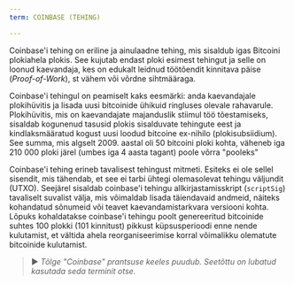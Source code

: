 ```yaml
---
term: COINBASE (TEHING)

---
```

Coinbase'i tehing on eriline ja ainulaadne tehing, mis sisaldub igas Bitcoini plokiahela plokis. See kujutab endast ploki esimest tehingut ja selle on loonud kaevandaja, kes on edukalt leidnud töötõendit kinnitava päise (*Proof-of-Work*), st vähem või võrdne sihtmääraga.

Coinbase'i tehingul on peamiselt kaks eesmärki: anda kaevandajale plokihüvitis ja lisada uusi bitcoinide ühikuid ringluses olevale rahavarule. Plokihüvitis, mis on kaevandajate majanduslik stiimul töö tõestamiseks, sisaldab kogunenud tasusid plokis sisalduvate tehingute eest ja kindlaksmääratud kogust uusi loodud bitcoine ex-nihilo (plokisubsiidium). See summa, mis algselt 2009. aastal oli 50 bitcoini ploki kohta, väheneb iga 210 000 ploki järel (umbes iga 4 aasta tagant) poole võrra "pooleks"

Coinbase'i tehing erineb tavalisest tehingust mitmeti. Esiteks ei ole sellel sisendit, mis tähendab, et see ei tarbi ühtegi olemasolevat tehingu väljundit (UTXO). Seejärel sisaldab coinbase'i tehingu allkirjastamisskript (`scriptSig`) tavaliselt suvalist välja, mis võimaldab lisada täiendavaid andmeid, näiteks kohandatud sõnumeid või teavet kaevandamistarkvara versiooni kohta. Lõpuks kohaldatakse coinbase'i tehingu poolt genereeritud bitcoinide suhtes 100 plokki (101 kinnitust) pikkust küpsusperioodi enne nende kulutamist, et vältida ahela reorganiseerimise korral võimalikku olematute bitcoinide kulutamist.

> ► *Tõlge "Coinbase" prantsuse keeles puudub. Seetõttu on lubatud kasutada seda terminit otse.*